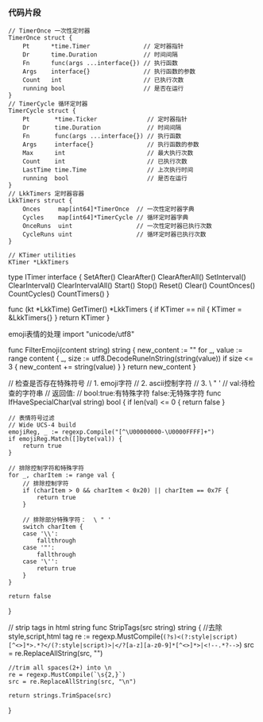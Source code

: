 ### 代码片段

	// TimerOnce 一次性定时器
	TimerOnce struct {
		Pt      *time.Timer               // 定时器指针
		Dr      time.Duration             // 时间间隔
		Fn      func(args ...interface{}) // 执行函数
		Args    interface{}               // 执行函数的参数
		Count   int                       // 已执行次数
		running bool                      // 是否在运行
	}
	// TimerCycle 循环定时器
	TimerCycle struct {
		Pt       *time.Ticker              // 定时器指针
		Dr       time.Duration             // 时间间隔
		Fn       func(args ...interface{}) // 执行函数
		Args     interface{}               // 执行函数的参数
		Max      int                       // 最大执行次数
		Count    int                       // 已执行次数
		LastTime time.Time                 // 上次执行时间
		running  bool                      // 是否在运行
	}
	// LkkTimers 定时器容器
	LkkTimers struct {
		Onces     map[int64]*TimerOnce  // 一次性定时器字典
		Cycles    map[int64]*TimerCycle // 循环定时器字典
		OnceRuns  uint                  // 一次性定时器已执行次数
		CycleRuns uint                  // 循环定时器已执行次数
	}
	
    // KTimer utilities
    KTimer *LkkTimers


type ITimer interface {
	SetAfter()
	ClearAfter()
	ClearAfterAll()
	SetInterval()
	ClearInterval()
	ClearIntervalAll()
	Start()
	Stop()
	Reset()
	Clear()
	CountOnces()
	CountCycles()
	CountTimers()
}

func (kt *LkkTime) GetTimer() *LkkTimers {
	if KTimer == nil {
		KTimer = &LkkTimers{}
	}
	return KTimer
}

emoji表情的处理
import "unicode/utf8"

func FilterEmoji(content string) string {
    new_content := ""
    for _, value := range content {
        _, size := utf8.DecodeRuneInString(string(value))
        if size <= 3 {
            new_content += string(value)
        }
    }
    return new_content
}

// 检查是否存在特殊符号
// 1. emoji字符
// 2. ascii控制字符
// 3. \ " '
// val:待检查的字符串
// 返回值:
// bool:true:有特殊字符 false:无特殊字符
func IfHaveSpecialChar(val string) bool {
	if len(val) <= 0 {
		return false
	}

	// 表情符号过滤
	// Wide UCS-4 build
	emojiReg, _ := regexp.Compile("[^\U00000000-\U0000FFFF]+")
	if emojiReg.Match([]byte(val)) {
		return true
	}

	// 排除控制字符和特殊字符
	for _, charItem := range val {
		// 排除控制字符
		if (charItem > 0 && charItem < 0x20) || charItem == 0x7F {
			return true
		}

		// 排除部分特殊字符：  \ " '
		switch charItem {
		case '\\':
			fallthrough
		case '"':
			fallthrough
		case '\'':
			return true
		}
	}

	return false
}

// strip tags in html string
func StripTags(src string) string {
	//去除style,script,html tag
	re := regexp.MustCompile(`(?s)<(?:style|script)[^<>]*>.*?</(?:style|script)>|</?[a-z][a-z0-9]*[^<>]*>|<!--.*?-->`)
	src = re.ReplaceAllString(src, "")

	//trim all spaces(2+) into \n
	re = regexp.MustCompile(`\s{2,}`)
	src = re.ReplaceAllString(src, "\n")

	return strings.TrimSpace(src)
}

